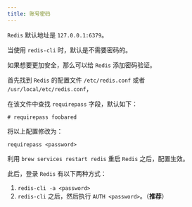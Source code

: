 ```yaml
---
title: 账号密码
---
```


`Redis` 默认地址是 `127.0.0.1:6379`。

当使用 `redis-cli` 时，默认是不需要密码的。

如果想要更加安全，那么可以给 `Redis` 添加密码验证。

首先找到 `Redis` 的配置文件 `/etc/redis.conf` 或者 `/usr/local/etc/redis.conf`，

在该文件中查找 `requirepass` 字段，默认如下：

```
# requirepass foobared
```

将以上配置修改为：

```
requirepass <password>
```

利用 `brew services restart redis` 重启 `Redis` 之后，配置生效。

此后，登录 `Redis` 有以下两种方式：

1. `redis-cli -a <password>`
2. `redis-cli` 之后，然后执行 `AUTH <password>`。（**推荐**）
